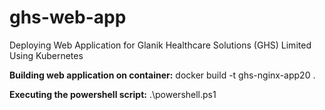 # ghs-web-app

Deploying Web Application for Glanik Healthcare Solutions  (GHS) Limited Using Kubernetes

**Building web application on container:** docker build -t ghs-nginx-app20 .

**Executing the powershell script:** .\powershell.ps1



